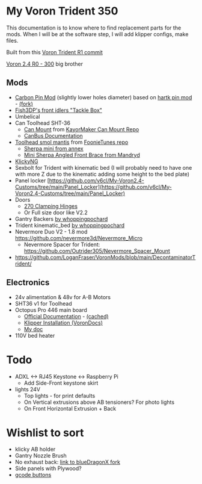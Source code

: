# My Voron Trident 350

This documentation is to know where to find replacement parts for the mods. 
When I will be at the software step, I will add klipper configs, make files. 

Built from this [Voron Trident R1 commit](https://github.com/VoronDesign/Voron-Trident/tree/VTr1)

[Voron 2.4 R0 - 300](https://github.com/ViThreeDimension/voron2.4) big brother

## Mods
- [Carbon Pin Mod](/mods/own%20mods/Trident%20Carbon%20Pin%20Mod/) (slightly lower holes diameter) based on [hartk pin mod](https://github.com/VoronDesign/VoronUsers/tree/master/printer_mods/hartk1213/Voron2.4_Trident_Pins_Mod) - [(fork)](https://github.com/ViThreeDimension/VoronUsers/tree/timelocked-mods/Trident/printer_mods/hartk1213/Voron2.4_Trident_Pins_Mod)
- [Fish3DP's front idlers "Tackle Box"](/mods/fishTackleBox/Fish%20Tackle%20Box%20other_front_idler.md)
- Umbelical
- Can Toolhead SHT-36
  - [Can Mount](/mods/STH-36_sherpa_mini_mounting_plate_overmold_strain.stl) from [KayorMaker Can Mount Repo](https://github.com/KayosMaker/CANboard_Mounts)
  - [CanBus Documentation](documentation_subpages/CAN%20configuration.md)
- [Toolhead smol mantis](/mods/smol_mantis/) from [FoonieTunes repo](https://github.com/sporkus/smol_mantis)
  - [Sherpa mini from annex](https://github.com/Annex-Engineering/Sherpa_Mini-Extruder)
  - [Mini Sherpa Angled Front Brace from Mandryd](https://github.com/Annex-Engineering/Annex-Engineering_User_Mods/tree/main/Extruders/Sherpa_Mini/Extruder_Mods/Long-housing_front_angled_front_brace)       
- [KlickyNG](https://github.com/ViThreeDimension/Klicky-Probe/tree/timelocked-mods/Trident)
- Sexbolt for Trident with kinematic bed (I will probably need to have one with more Z due to the kinematic adding some height to the bed plate)
- Panel locker [https://github.com/v6cl/My-Voron2.4-Customs/tree/main/Panel_Locker](https://github.com/v6cl/My-Voron2.4-Customs/tree/main/Panel_Locker)
- Doors 
  - [270 Clamping Hinges](https://github.com/VoronDesign/VoronUsers/tree/master/printer_mods/AlexanderT-Moss/270-Clamping-Hinges)
  - Or Full size door like V2.2
- Gantry Backers [by whoppingpochard](https://github.com/ViThreeDimension/VoronUsers/tree/timelocked-mods/Trident/printer_mods/whoppingpochard/extrusion_backers)
- Trident kinematic_bed [by whoppingpochard](https://github.com/tanaes/whopping_Voron_mods/tree/main/kinematic_bed)
- Nevermore Duo V2 - 1.8 mod https://github.com/nevermore3d/Nevermore_Micro
  - Nevermore Spacer for Trident: https://github.com/Outrider305/Nevermore_Spacer_Mount
- https://github.com/LoganFraser/VoronMods/blob/main/DecontaminatorTrident/
    

## Electronics
- 24v alimentation & 48v for A-B Motors
- SHT36 v1 for Toolhead
- Octopus Pro 446 main board 
  - [Official Documentation](https://github.com/bigtreetech/BIGTREETECH-OCTOPUS-Pro/) - [(cached)](documentation_subpages/BTT_Octopus_pro_EN.pdf)
  - [Klipper Installation (VoronDocs)](https://docs.vorondesign.com/build/software/octopus_klipper.html)
  - [My doc](documentation_subpages/BTT_Octopus_pro_vince.md)
- 110V bed heater



# Todo
- ADXL <-> RJ45 Keystone <-> Raspberry Pi
  - Add Side-Front keystone skirt
- lights 24V
  - Top lights - for print defaults
  - On Vertical extrusions above AB tensioners? For photo lights
  - On Front Horizontal Extrusion + Back


# Wishlist to sort
- klicky AB holder
- Gantry Nozzle Brush
- No exhaust back: [link to blueDragonX fork](https://github.com/ViThreeDimension/3d-printer-mods/tree/master/printers/voron_2.4/exhaust)
- Side panels with Plywood? 
- [gcode buttons](https://github.com/VoronDesign/VoronUsers/tree/master/legacy_printers/printer_mods/meteyou/gcode_buttons)
